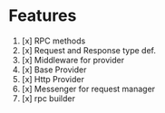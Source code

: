 # Features

1. [x] RPC methods
2. [x] Request and Response type def.
3. [x] Middleware for provider
4. [x] Base Provider
5. [x] Http Provider
6. [x] Messenger for request manager
7. [x] rpc builder  